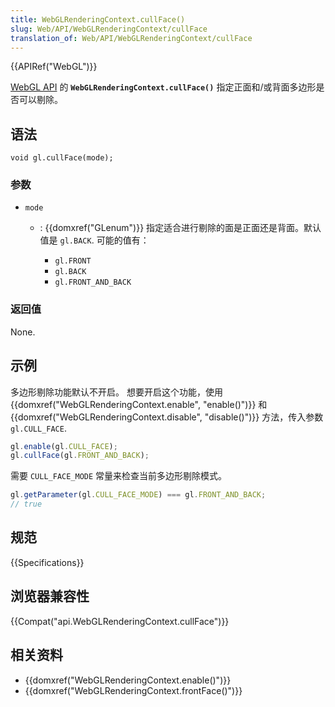 ```yaml
---
title: WebGLRenderingContext.cullFace()
slug: Web/API/WebGLRenderingContext/cullFace
translation_of: Web/API/WebGLRenderingContext/cullFace
---
```

{{APIRef("WebGL")}}

[WebGL API](/en-US/docs/Web/API/WebGL_API) 的 **`WebGLRenderingContext.cullFace()`** 指定正面和/或背面多边形是否可以剔除。

## 语法

```plain
void gl.cullFace(mode);
```

### 参数

- `mode`

  - : {{domxref("GLenum")}} 指定适合进行剔除的面是正面还是背面。默认值是 `gl.BACK`. 可能的值有：

    - `gl.FRONT`
    - `gl.BACK`
    - `gl.FRONT_AND_BACK`

### 返回值

None.

## 示例

多边形剔除功能默认不开启。 想要开启这个功能，使用{{domxref("WebGLRenderingContext.enable", "enable()")}} 和 {{domxref("WebGLRenderingContext.disable", "disable()")}} 方法，传入参数`gl.CULL_FACE`.

```js
gl.enable(gl.CULL_FACE);
gl.cullFace(gl.FRONT_AND_BACK);
```

需要 `CULL_FACE_MODE` 常量来检查当前多边形剔除模式。

```js
gl.getParameter(gl.CULL_FACE_MODE) === gl.FRONT_AND_BACK;
// true
```

## 规范

{{Specifications}}

## 浏览器兼容性

{{Compat("api.WebGLRenderingContext.cullFace")}}

## 相关资料

- {{domxref("WebGLRenderingContext.enable()")}}
- {{domxref("WebGLRenderingContext.frontFace()")}}
